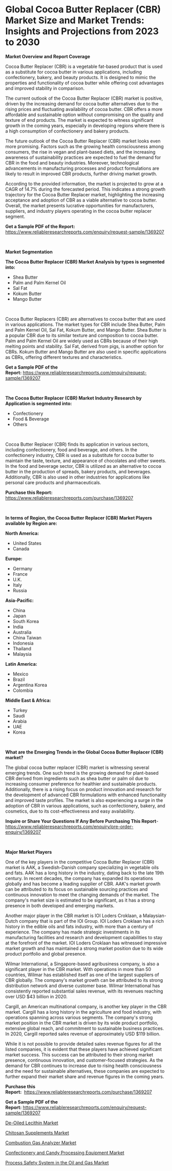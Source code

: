 <p><h1>Global Cocoa Butter Replacer (CBR) Market Size and Market Trends: Insights and Projections from 2023 to 2030</h1></p><p><strong>Market Overview and Report Coverage</strong></p>
<p><p>Cocoa Butter Replacer (CBR) is a vegetable fat-based product that is used as a substitute for cocoa butter in various applications, including confectionery, bakery, and beauty products. It is designed to mimic the properties and functionality of cocoa butter while offering cost advantages and improved stability in comparison.</p><p>The current outlook of the Cocoa Butter Replacer (CBR) market is positive, driven by the increasing demand for cocoa butter alternatives due to the rising prices and fluctuating availability of cocoa butter. CBR offers a more affordable and sustainable option without compromising on the quality and texture of end products. The market is expected to witness significant growth in the coming years, especially in developing regions where there is a high consumption of confectionery and bakery products.</p><p>The future outlook of the Cocoa Butter Replacer (CBR) market looks even more promising. Factors such as the growing health consciousness among consumers, the rise in vegan and plant-based diets, and the increasing awareness of sustainability practices are expected to fuel the demand for CBR in the food and beauty industries. Moreover, technological advancements in manufacturing processes and product formulations are likely to result in improved CBR products, further driving market growth.</p><p>According to the provided information, the market is projected to grow at a CAGR of 14.7% during the forecasted period. This indicates a strong growth trajectory for the Cocoa Butter Replacer market, highlighting the increasing acceptance and adoption of CBR as a viable alternative to cocoa butter. Overall, the market presents lucrative opportunities for manufacturers, suppliers, and industry players operating in the cocoa butter replacer segment.</p></p>
<p><strong>Get a Sample PDF of the Report:</strong> <a href="https://www.reliableresearchreports.com/enquiry/request-sample/1369207">https://www.reliableresearchreports.com/enquiry/request-sample/1369207</a></p>
<p>&nbsp;</p>
<p><strong>Market Segmentation</strong></p>
<p><strong>The Cocoa Butter Replacer (CBR) Market Analysis by types is segmented into:</strong></p>
<p><ul><li>Shea Butter</li><li>Palm and Palm Kernel Oil</li><li>Sal Fat</li><li>Kokum Butter</li><li>Mango Butter</li></ul></p>
<p>&nbsp;</p>
<p><p>Cocoa Butter Replacers (CBR) are alternatives to cocoa butter that are used in various applications. The market types for CBR include Shea Butter, Palm and Palm Kernel Oil, Sal Fat, Kokum Butter, and Mango Butter. Shea Butter is a popular CBR due to its similar texture and composition to cocoa butter. Palm and Palm Kernel Oil are widely used as CBRs because of their high melting points and stability. Sal Fat, derived from pigs, is another option for CBRs. Kokum Butter and Mango Butter are also used in specific applications as CBRs, offering different textures and characteristics.</p></p>
<p><strong>Get a Sample PDF of the Report:</strong>&nbsp;<a href="https://www.reliableresearchreports.com/enquiry/request-sample/1369207">https://www.reliableresearchreports.com/enquiry/request-sample/1369207</a></p>
<p>&nbsp;</p>
<p><strong>The Cocoa Butter Replacer (CBR) Market Industry Research by Application is segmented into:</strong></p>
<p><ul><li>Confectionery</li><li>Food & Beverage</li><li>Others</li></ul></p>
<p>&nbsp;</p>
<p><p>Cocoa Butter Replacer (CBR) finds its application in various sectors, including confectionery, food and beverage, and others. In the confectionery industry, CBR is used as a substitute for cocoa butter to maintain the taste, texture, and appearance of chocolates and other sweets. In the food and beverage sector, CBR is utilized as an alternative to cocoa butter in the production of spreads, bakery products, and beverages. Additionally, CBR is also used in other industries for applications like personal care products and pharmaceuticals.</p></p>
<p><strong>Purchase this Report:</strong>&nbsp; <a href="https://www.reliableresearchreports.com/purchase/1369207">https://www.reliableresearchreports.com/purchase/1369207</a></p>
<p>&nbsp;</p>
<p><strong>In terms of Region, the Cocoa Butter Replacer (CBR) Market Players available by Region are:</strong></p>
<p>
    <p> <strong> North America: </strong>
        <ul>
            <li>United States</li>
            <li>Canada</li>
        </ul>
        </p> 
    <p> <strong> Europe: </strong>
        <ul>
            <li>Germany</li>
            <li>France</li>
            <li>U.K.</li>
            <li>Italy</li>
            <li>Russia</li>
        </ul>
        </p> 
    <p> <strong> Asia-Pacific: </strong>
        <ul>
            <li>China</li>
            <li>Japan</li>
            <li>South Korea</li>
            <li>India</li>
            <li>Australia</li>
            <li>China Taiwan</li>
            <li>Indonesia</li>
            <li>Thailand</li>
            <li>Malaysia</li>
        </ul>
        </p> 
    <p> <strong> Latin America: </strong>
        <ul>
            <li>Mexico</li>
            <li>Brazil</li>
            <li>Argentina Korea</li>
            <li>Colombia</li>
        </ul>
        </p> 
    <p> <strong> Middle East & Africa: </strong>
        <ul>
            <li>Turkey</li>
            <li>Saudi</li>
            <li>Arabia</li>
            <li>UAE</li>
            <li>Korea</li>
        </ul>
    </p>
    </p>
<p>&nbsp;</p>
<p><strong>What are the Emerging Trends in the Global Cocoa Butter Replacer (CBR) market?</strong></p>
<p><p>The global cocoa butter replacer (CBR) market is witnessing several emerging trends. One such trend is the growing demand for plant-based CBR derived from ingredients such as shea butter or palm oil due to increasing consumer preference for healthier and sustainable products. Additionally, there is a rising focus on product innovation and research for the development of advanced CBR formulations with enhanced functionality and improved taste profiles. The market is also experiencing a surge in the adoption of CBR in various applications, such as confectionery, bakery, and cosmetics, due to its cost-effectiveness and easy availability.</p></p>
<p><strong>Inquire or Share Your Questions If Any Before Purchasing This Report</strong>- <a href="https://www.reliableresearchreports.com/enquiry/pre-order-enquiry/1369207">https://www.reliableresearchreports.com/enquiry/pre-order-enquiry/1369207</a></p>
<p>&nbsp;</p>
<p><strong>Major Market Players</strong></p>
<p><p>One of the key players in the competitive Cocoa Butter Replacer (CBR) market is AAK, a Swedish-Danish company specializing in vegetable oils and fats. AAK has a long history in the industry, dating back to the late 19th century. In recent decades, the company has expanded its operations globally and has become a leading supplier of CBR. AAK's market growth can be attributed to its focus on sustainable sourcing practices and continuous innovation to meet the changing demands of the market. The company's market size is estimated to be significant, as it has a strong presence in both developed and emerging markets.</p><p>Another major player in the CBR market is IOI Loders Croklaan, a Malaysian-Dutch company that is part of the IOI Group. IOI Loders Croklaan has a rich history in the edible oils and fats industry, with more than a century of experience. The company has made strategic investments in its manufacturing facilities and research and development capabilities to stay at the forefront of the market. IOI Loders Croklaan has witnessed impressive market growth and has maintained a strong market position due to its wide product portfolio and global presence.</p><p>Wilmar International, a Singapore-based agribusiness company, is also a significant player in the CBR market. With operations in more than 50 countries, Wilmar has established itself as one of the largest suppliers of CBR globally. The company's market growth can be attributed to its strong distribution network and diverse customer base. Wilmar International has consistently reported substantial sales revenue, with its revenues reaching over USD $43 billion in 2020.</p><p>Cargill, an American multinational company, is another key player in the CBR market. Cargill has a long history in the agriculture and food industry, with operations spanning across various segments. The company's strong market position in the CBR market is driven by its wide product portfolio, extensive global reach, and commitment to sustainable business practices. In 2020, Cargill reported sales revenue of approximately USD $119 billion.</p><p>While it is not possible to provide detailed sales revenue figures for all the listed companies, it is evident that these players have achieved significant market success. This success can be attributed to their strong market presence, continuous innovation, and customer-focused strategies. As the demand for CBR continues to increase due to rising health consciousness and the need for sustainable alternatives, these companies are expected to further expand their market share and revenue figures in the coming years.</p></p>
<p><strong>Purchase this Report:</strong>&nbsp;&nbsp;<a href="https://www.reliableresearchreports.com/purchase/1369207">https://www.reliableresearchreports.com/purchase/1369207</a></p>
<p></p>
<p><strong>Get a Sample PDF of the Report:</strong>&nbsp;<a href="https://www.reliableresearchreports.com/enquiry/request-sample/1369207">https://www.reliableresearchreports.com/enquiry/request-sample/1369207</a></p>
<p><p><a href="https://medium.com/@lowellgreen2023/de-oiled-lecithin-market-size-growth-forecast-2023-2030-b96372096818">De-Oiled Lecithin Market</a></p><p><a href="https://medium.com/@unamorgan6655/chitosan-supplements-market-size-growth-forecast-2023-2030-274c12a545ab">Chitosan Supplements Market</a></p><p><a href="https://www.linkedin.com/pulse/combustion-gas-analyzer-market-size-share-amp-trends-jwcdc/">Combustion Gas Analyzer Market</a></p><p><a href="https://www.linkedin.com/pulse/confectionery-candy-processing-equipment-market-size-share-vltsc/">Confectionery and Candy Processing Equipment Market</a></p><p><a href="https://www.linkedin.com/pulse/process-safety-system-oil-gas-market-size-growth-forecast-lcsrc/">Process Safety System in the Oil and Gas Market</a></p></p>